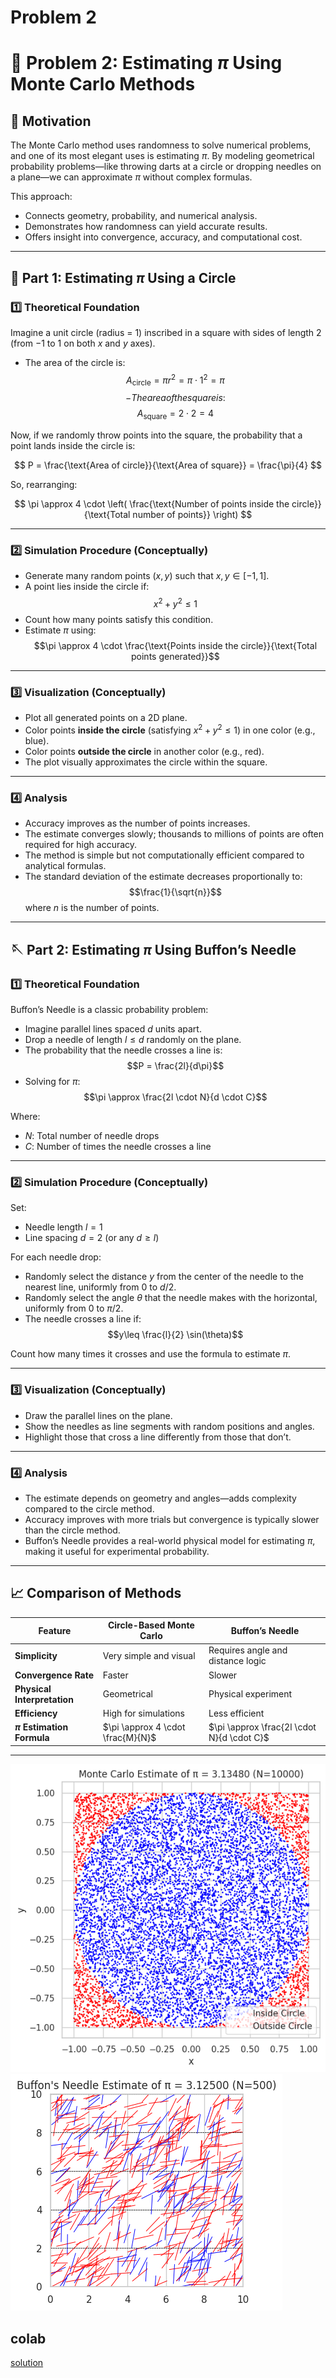 # Problem 2

# 🎯 Problem 2: Estimating $\pi$ Using Monte Carlo Methods

## 🎯 Motivation
The Monte Carlo method uses randomness to solve numerical problems, and one of its most elegant uses is estimating $\pi$. By modeling geometrical probability problems—like throwing darts at a circle or dropping needles on a plane—we can approximate $\pi$ without complex formulas.

This approach:
- Connects geometry, probability, and numerical analysis.
- Demonstrates how randomness can yield accurate results.
- Offers insight into convergence, accuracy, and computational cost.

---

## 🔵 Part 1: Estimating $\pi$ Using a Circle

### 1️⃣ Theoretical Foundation

Imagine a unit circle (radius = 1) inscribed in a square with sides of length 2 (from $-1$ to $1$ on both $x$ and $y$ axes).

- The area of the circle is:
  $$A_{\text{circle}} = \pi r^2 = \pi \cdot 1^2 = \pi$$
$$- The area of the square is:$$
  $$A_{\text{square}} = 2 \cdot 2 = 4$$

Now, if we randomly throw points into the square, the probability that a point lands inside the circle is:

$$
P = \frac{\text{Area of circle}}{\text{Area of square}} = \frac{\pi}{4}
$$

So, rearranging:

$$
\pi \approx 4 \cdot \left( \frac{\text{Number of points inside the circle}}{\text{Total number of points}} \right)
$$

---

### 2️⃣ Simulation Procedure (Conceptually)

- Generate many random points $(x, y)$ such that $x, y \in [-1, 1]$.
- A point lies inside the circle if:
  $$x^2 + y^2 \leq 1$$
- Count how many points satisfy this condition.
- Estimate $\pi$ using:
  $$\pi \approx 4 \cdot \frac{\text{Points inside the circle}}{\text{Total points generated}}$$

---

### 3️⃣ Visualization (Conceptually)

- Plot all generated points on a 2D plane.
- Color points **inside the circle** (satisfying $x^2 + y^2 \leq 1$) in one color (e.g., blue).
- Color points **outside the circle** in another color (e.g., red).
- The plot visually approximates the circle within the square.

---

### 4️⃣ Analysis

- Accuracy improves as the number of points increases.
- The estimate converges slowly; thousands to millions of points are often required for high accuracy.
- The method is simple but not computationally efficient compared to analytical formulas.
- The standard deviation of the estimate decreases proportionally to:
  $$\frac{1}{\sqrt{n}}$$
  where $n$ is the number of points.

---

## 🪡 Part 2: Estimating $\pi$ Using Buffon’s Needle

### 1️⃣ Theoretical Foundation

Buffon’s Needle is a classic probability problem:

- Imagine parallel lines spaced $d$ units apart.
- Drop a needle of length $l \leq d$ randomly on the plane.
- The probability that the needle crosses a line is:
  $$P = \frac{2l}{d\pi}$$
- Solving for $\pi$:
  $$\pi \approx \frac{2l \cdot N}{d \cdot C}$$

Where:
- $N$: Total number of needle drops
- $C$: Number of times the needle crosses a line

---

### 2️⃣ Simulation Procedure (Conceptually)

Set:
- Needle length $l = 1$
- Line spacing $d = 2$ (or any $d \geq l$)

For each needle drop:
- Randomly select the distance $y$ from the center of the needle to the nearest line, uniformly from $0$ to $d/2$.
- Randomly select the angle $\theta$ that the needle makes with the horizontal, uniformly from $0$ to $\pi/2$.
- The needle crosses a line if:
  $$y\leq \frac{l}{2} \sin(\theta)$$

Count how many times it crosses and use the formula to estimate $\pi$.

---

### 3️⃣ Visualization (Conceptually)

- Draw the parallel lines on the plane.
- Show the needles as line segments with random positions and angles.
- Highlight those that cross a line differently from those that don’t.

---

### 4️⃣ Analysis

- The estimate depends on geometry and angles—adds complexity compared to the circle method.
- Accuracy improves with more trials but convergence is typically slower than the circle method.
- Buffon’s Needle provides a real-world physical model for estimating $\pi$, making it useful for experimental probability.

---

## 📈 Comparison of Methods

| Feature                    | Circle-Based Monte Carlo        | Buffon’s Needle                     |
|---------------------------|----------------------------------|-------------------------------------|
| **Simplicity**            | Very simple and visual           | Requires angle and distance logic   |
| **Convergence Rate**      | Faster                           | Slower                              |
| **Physical Interpretation** | Geometrical                   | Physical experiment                 |
| **Efficiency**            | High for simulations             | Less efficient                      |
| **$\pi$ Estimation Formula** | $\pi \approx 4 \cdot \frac{M}{N}$ | $\pi \approx \frac{2l \cdot N}{d \cdot C}$ |

---
   
![alt text](image-1.png)
![alt text](image-3.png)

## colab 

[solution](https://colab.research.google.com/drive/1Y8ooW1qSZpVIhneDtzyoEZ23CvHN_rS3?usp=sharing)
